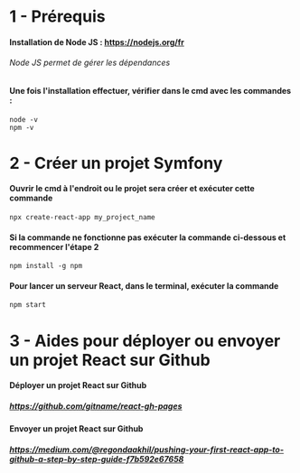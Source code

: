 # 1 - Prérequis
#### Installation de Node JS : https://nodejs.org/fr
###### Node JS permet de gérer les dépendances

#### Une fois l'installation effectuer, vérifier dans le cmd avec les commandes : 
```command line
node -v
npm -v
```
# 2 - Créer un projet Symfony
#### Ouvrir le cmd à l'endroit ou le projet sera créer et exécuter cette commande

```Command line
npx create-react-app my_project_name
```
#### Si la commande ne fonctionne pas exécuter la commande ci-dessous et recommencer l'étape 2
```Command line
npm install -g npm
```

#### Pour lancer un serveur React, dans le terminal, exécuter la commande
```Command line
npm start
```
# 3 - Aides pour déployer ou envoyer un projet React sur Github
#### Déployer un projet React sur Github
##### https://github.com/gitname/react-gh-pages
#### Envoyer un projet React sur Github
##### https://medium.com/@regondaakhil/pushing-your-first-react-app-to-github-a-step-by-step-guide-f7b592e67658